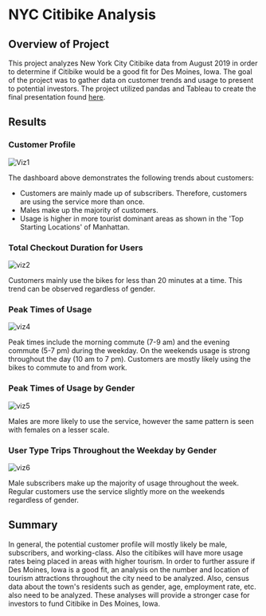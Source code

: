 # NYC Citibike Analysis
## Overview of Project
This project analyzes New York City Citibike data from August 2019 in order to determine if Citibike would be a good fit for Des Moines, Iowa. The goal of the project was to gather data on customer trends and usage to present to potential investors. The project utilized pandas and Tableau to create the final presentation found [here](https://public.tableau.com/views/Citibike_Visualizations/NYCCitibikeVisualizations?:language=en-US&:display_count=n&:origin=viz_share_link). 

## Results
### Customer Profile

![Viz1](https://user-images.githubusercontent.com/57520471/173268265-367d5c33-b31f-41f8-a658-a29c2395cd7e.png)

The dashboard above demonstrates the following trends about customers:
* Customers are mainly made up of subscribers. Therefore, customers are using the service more than once.
* Males make up the majority of customers.
* Usage is higher in more tourist dominant areas as shown in the 'Top Starting Locations' of Manhattan.

### Total Checkout Duration for Users

![viz2](https://user-images.githubusercontent.com/57520471/173268651-dcafb81b-dd56-44c4-82a2-a7f947d1eee3.png)

Customers mainly use the bikes for less than 20 minutes at a time. This trend can be observed regardless of gender.

### Peak Times of Usage

![viz4](https://user-images.githubusercontent.com/57520471/173268921-6e512307-f6dc-4c27-8fb9-7665cb17bee6.png)

Peak times include the morning commute (7-9 am) and the evening commute (5-7 pm) during the weekday. On the weekends usage is strong throughout the day (10 am to 7 pm). Customers are mostly likely using the bikes to commute to and from work. 

### Peak Times of Usage by Gender

![viz5](https://user-images.githubusercontent.com/57520471/173269271-8c82d157-c383-471a-b5a0-365423a3787c.png)

Males are more likely to use the service, however the same pattern is seen with females on a lesser scale. 

### User Type Trips Throughout the Weekday by Gender

![viz6](https://user-images.githubusercontent.com/57520471/173269419-ec1c06f1-2721-4be6-8a55-07e76aeb20d3.png)

Male subscribers make up the majority of usage throughout the week. Regular customers use the service slightly more on the weekends regardless of gender. 

## Summary
In general, the potential customer profile will mostly likely be male, subscribers, and working-class. Also the citibikes will have more usage rates being placed in areas with higher tourism. In order to further assure if Des Moines, Iowa is a good fit, an analysis on the number and location of tourism attractions throughout the city need to be analyzed. Also, census data about the town's residents such as gender, age, employment rate, etc. also need to be analyzed. These analyses will provide a stronger case for investors to fund Citibike in Des Moines, Iowa.
